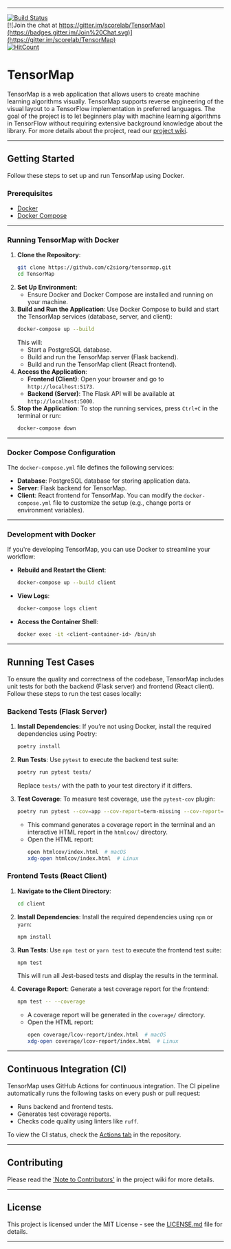 
---

[![Build Status](https://travis-ci.com/scorelab/TensorMap.svg?branch=master)](https://travis-ci.com/scorelab/TensorMap)  
[![Join the chat at https://gitter.im/scorelab/TensorMap](https://badges.gitter.im/Join%20Chat.svg)](https://gitter.im/scorelab/TensorMap)  
[![HitCount](http://hits.dwyl.com/scorelab/TensorMap.svg)](http://hits.dwyl.com/scorelab/TensorMap)

# TensorMap
TensorMap is a web application that allows users to create machine learning algorithms visually. TensorMap supports reverse engineering of the visual layout to a TensorFlow implementation in preferred languages. The goal of the project is to let beginners play with machine learning algorithms in TensorFlow without requiring extensive background knowledge about the library. For more details about the project, read our [project wiki](https://github.com/scorelab/TensorMap/wiki).

---
## Getting Started
Follow these steps to set up and run TensorMap using Docker.

### Prerequisites
- [Docker](https://docs.docker.com/get-docker/)
- [Docker Compose](https://docs.docker.com/compose/install/)

---
### Running TensorMap with Docker
1. **Clone the Repository**:
   ```bash
   git clone https://github.com/c2siorg/tensormap.git
   cd TensorMap
   ```
2. **Set Up Environment**:
   - Ensure Docker and Docker Compose are installed and running on your machine.
3. **Build and Run the Application**:
   Use Docker Compose to build and start the TensorMap services (database, server, and client):
   ```bash
   docker-compose up --build
   ```
   This will:
   - Start a PostgreSQL database.
   - Build and run the TensorMap server (Flask backend).
   - Build and run the TensorMap client (React frontend).
4. **Access the Application**:
   - **Frontend (Client)**: Open your browser and go to `http://localhost:5173`.
   - **Backend (Server)**: The Flask API will be available at `http://localhost:5000`.
5. **Stop the Application**:
   To stop the running services, press `Ctrl+C` in the terminal or run:
   ```bash
   docker-compose down
   ```

---
### Docker Compose Configuration
The `docker-compose.yml` file defines the following services:
- **Database**: PostgreSQL database for storing application data.
- **Server**: Flask backend for TensorMap.
- **Client**: React frontend for TensorMap.
You can modify the `docker-compose.yml` file to customize the setup (e.g., change ports or environment variables).

---
### Development with Docker
If you're developing TensorMap, you can use Docker to streamline your workflow:
- **Rebuild and Restart the Client**:
  ```bash
  docker-compose up --build client
  ```
- **View Logs**:
  ```bash
  docker-compose logs client
  ```
- **Access the Container Shell**:
  ```bash
  docker exec -it <client-container-id> /bin/sh
  ```

---
## Running Test Cases
To ensure the quality and correctness of the codebase, TensorMap includes unit tests for both the backend (Flask server) and frontend (React client). Follow these steps to run the test cases locally:

### Backend Tests (Flask Server)
1. **Install Dependencies**:
   If you’re not using Docker, install the required dependencies using Poetry:
   ```bash
   poetry install
   ```
2. **Run Tests**:
   Use `pytest` to execute the backend test suite:
   ```bash
   poetry run pytest tests/
   ```
   Replace `tests/` with the path to your test directory if it differs.

3. **Test Coverage**:
   To measure test coverage, use the `pytest-cov` plugin:
   ```bash
   poetry run pytest --cov=app --cov-report=term-missing --cov-report=html tests/
   ```
   - This command generates a coverage report in the terminal and an interactive HTML report in the `htmlcov/` directory.
   - Open the HTML report:
     ```bash
     open htmlcov/index.html  # macOS
     xdg-open htmlcov/index.html  # Linux
     ```

### Frontend Tests (React Client)
1. **Navigate to the Client Directory**:
   ```bash
   cd client
   ```
2. **Install Dependencies**:
   Install the required dependencies using `npm` or `yarn`:
   ```bash
   npm install
   ```
3. **Run Tests**:
   Use `npm test` or `yarn test` to execute the frontend test suite:
   ```bash
   npm test
   ```
   This will run all Jest-based tests and display the results in the terminal.

4. **Coverage Report**:
   Generate a test coverage report for the frontend:
   ```bash
   npm test -- --coverage
   ```
   - A coverage report will be generated in the `coverage/` directory.
   - Open the HTML report:
     ```bash
     open coverage/lcov-report/index.html  # macOS
     xdg-open coverage/lcov-report/index.html  # Linux
     ```

---
## Continuous Integration (CI)
TensorMap uses GitHub Actions for continuous integration. The CI pipeline automatically runs the following tasks on every push or pull request:
- Runs backend and frontend tests.
- Generates test coverage reports.
- Checks code quality using linters like `ruff`.

To view the CI status, check the [Actions tab](https://github.com/scorelab/TensorMap/actions) in the repository.

---
## Contributing
Please read the ['Note to Contributors'](https://github.com/scorelab/TensorMap/wiki/Note-to-Contributors) in the project wiki for more details.

---
## License
This project is licensed under the MIT License - see the [LICENSE.md](https://github.com/scorelab/TensorMap/blob/master/LICENSE) file for details.

---